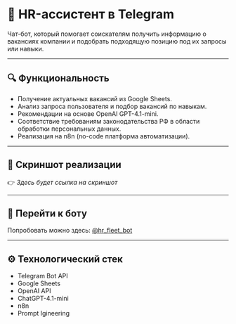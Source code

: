 # 🤖 HR-ассистент в Telegram  

Чат-бот, который помогает соискателям получить информацию о вакансиях компании и подобрать подходящую позицию под их запросы или навыки.  

---

## 🔍 Функциональность
- Получение актуальных вакансий из Google Sheets.  
- Анализ запроса пользователя и подбор вакансий по навыкам.  
- Рекомендации на основе OpenAI GPT-4.1-mini.  
- Соответствие требованиям законодательства РФ в области обработки персональных данных.  
- Реализация на n8n (no-code платформа автоматизации).  

---

## 📸 Скриншот реализации
👉 _Здесь будет ссылка на скриншот_  

---

## 🚀 Перейти к боту
Попробовать можно здесь: [@hr_fleet_bot](https://t.me/hr_fleet_bot)  

---

## ⚙️ Технологический стек
- Telegram Bot API  
- Google Sheets  
- OpenAI API
- ChatGPT-4.1-mini  
- n8n  
- Prompt Igineering
  
